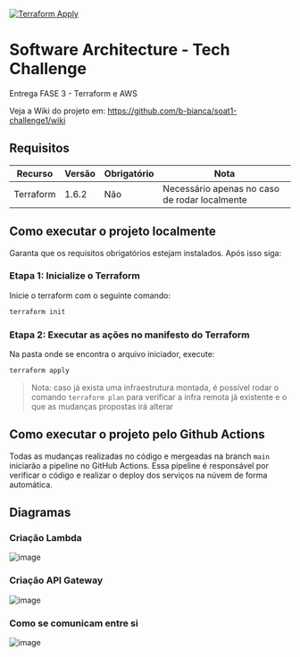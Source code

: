 [![Terraform Apply](https://github.com/fiap-postech-soat1-group21/restaurant-database/actions/workflows/terraform-apply.yml/badge.svg)](https://github.com/fiap-postech-soat1-group21/restaurant-database/actions/workflows/terraform-apply.yml)
# Software Architecture - Tech Challenge

Entrega FASE 3 - Terraform e AWS

Veja a Wiki do projeto em: https://github.com/b-bianca/soat1-challenge1/wiki


## Requisitos

|Recurso|Versão|Obrigatório|Nota|
|-|-|-|-|
|Terraform| 1.6.2|Não|Necessário apenas no caso de rodar localmente|

## Como executar o projeto localmente
Garanta que os requisitos obrigatórios estejam instalados. Após isso siga:

### Etapa 1: Inicialize o Terraform
Inicie o terraform com o seguinte comando:
~~~bash
terraform init
~~~

### Etapa 2: Executar as ações no manifesto do Terraform
Na pasta onde se encontra o arquivo iniciador, execute:
~~~bash
terraform apply
~~~

>Nota: caso já exista uma infraestrutura montada, é possível rodar o comando `terraform plan` para verificar a infra remota já existente e o que as mudanças propostas irá alterar


## Como executar o projeto pelo Github Actions
Todas as mudanças realizadas no código e mergeadas na branch `main` iniciarão a pipeline no GitHub Actions. Essa pipeline é responsável por verificar o código e realizar o deploy dos serviços na núvem de forma automática.


## Diagramas

### Criação Lambda
![image](https://github.com/fiap-postech-soat1-group21/restaurant-aws-lambda-auth/assets/83218983/905049f1-ead6-47f1-9da8-345ef2807841)

### Criação API Gateway
![image](https://github.com/fiap-postech-soat1-group21/restaurant-aws-lambda-auth/assets/83218983/a08cd434-29bb-461f-9c4b-8fee348d889c)

### Como se comunicam entre si
![image](https://github.com/fiap-postech-soat1-group21/restaurant-aws-lambda-auth/assets/83218983/ace2b1fb-92bf-4dde-8bc8-e9858c6622a8)

